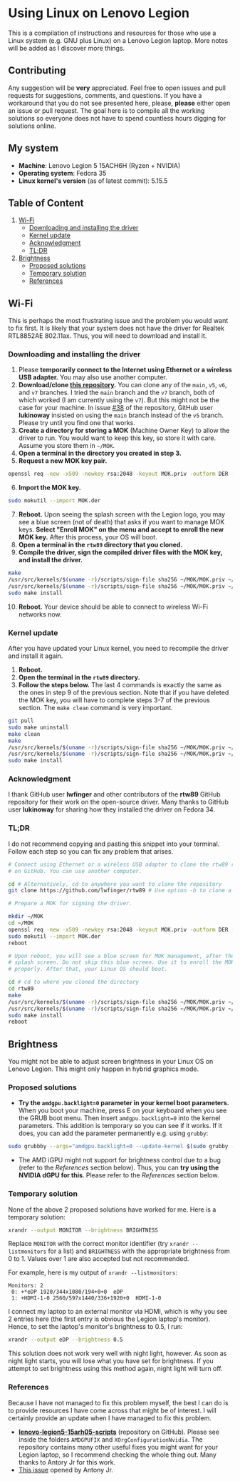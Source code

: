 Using Linux on Lenovo Legion
============================

This is a compilation of instructions and resources for those who use a Linux
system (e.g. GNU plus Linux) on a Lenovo Legion laptop. More notes will be
added as I discover more things.

Contributing
------------

Any suggestion will be **very** appreciated. Feel free to open issues and pull
requests for suggestions, comments, and questions. If you have a workaround that
you do not see presented here, please, **please** either open an issue or pull
request. The goal here is to compile all the working solutions so everyone does
not have to spend countless hours digging for solutions online.

My system
---------

- **Machine**: Lenovo Legion 5 15ACH6H (Ryzen + NVIDIA)
- **Operating system**: Fedora 35
- **Linux kernel's version** (as of latest commit): 5.15.5

Table of Content
----------------

1. [Wi-Fi](#wi-fi)
	- [Downloading and installing the driver](#downloading-and-installing-the-driver)
	- [Kernel update](#kernel-update)
	- [Acknowledgment](#acknowledgment)
	- [TL;DR](#tldr)
2. [Brightness](#brightness)
	- [Proposed solutions](#proposed-solutions)
	- [Temporary solution](#temporary-solution)
	- [References](#references)

Wi-Fi
-----

This is perhaps the most frustrating issue and the problem you would want to fix
first. It is likely that your system does not have the driver for Realtek
RTL8852AE 802.11ax. Thus, you will need to download and install it.

### Downloading and installing the driver

1. Please **temporarily connect to the Internet using Ethernet or a wireless USB
   adapter.** You may also use another computer.
2. **Download/clone [this repository](https://github.com/lwfinger/rtw89).** You
   can clone any of the `main`, `v5`, `v6`, and `v7` branches. I tried the
   `main` branch and the `v7` branch, both of which worked (I am currently using
   the `v7`). But this might not be the case for your machine. In issue
   [#38](https://github.com/lwfinger/rtw89/issues/38) of the repository,
   GitHub user **lukinoway** insisted on using the `main` branch instead of the
   `v5` branch. Please try until you find one that works.
3. **Create a directory for storing a MOK** (Machine Owner Key) to allow the
   driver to run. You would want to keep this key, so store it with care. Assume
   you store them in `~/MOK`.
4. **Open a terminal in the directory you created in step 3.**
5. **Request a new MOK key pair.**

```bash
openssl req -new -x509 -newkey rsa:2048 -keyout MOK.priv -outform DER -out MOK.der -nodes -days 36500 -subj "/CN=Custom MOK/"
```

6. **Import the MOK key.**

```bash
sudo mokutil --import MOK.der
```

7. **Reboot.** Upon seeing the splash screen with the Legion logo, you may see a
   blue screen (not of death) that asks if you want to manage MOK keys. **Select
   "Enroll MOK" on the menu and accept to enroll the new MOK key.** After this
   process, your OS will boot.
8. **Open a terminal in the `rtw89` directory that you cloned.**
9. **Compile the driver, sign the compiled driver files with the MOK key, and
   install the driver.**

```bash
make
/usr/src/kernels/$(uname -r)/scripts/sign-file sha256 ~/MOK/MOK.priv ~/MOK/MOK.der rtw89core.ko
/usr/src/kernels/$(uname -r)/scripts/sign-file sha256 ~/MOK/MOK.priv ~/MOK/MOK.der rtw89pci.ko
sudo make install
```

10. **Reboot.** Your device should be able to connect to wireless Wi-Fi networks
    now.

### Kernel update

After you have updated your Linux kernel, you need to recompile the driver and
install it again.

1. **Reboot.**
2. **Open the terminal in the `rtw89` directory.**
3. **Follow the steps below.** The last 4 commands is exactly the same as the
	 ones in step 9 of the previous section. Note that if you have deleted the MOK
	 key, you will have to complete steps 3-7 of the previous section. The
	 `make clean` command is very important.

```bash
git pull
sudo make uninstall
make clean
make
/usr/src/kernels/$(uname -r)/scripts/sign-file sha256 ~/MOK/MOK.priv ~/MOK/MOK.der rtw89core.ko
/usr/src/kernels/$(uname -r)/scripts/sign-file sha256 ~/MOK/MOK.priv ~/MOK/MOK.der rtw89pci.ko
sudo make install
```

### Acknowledgment

I thank GitHub user **lwfinger** and other contributors of the **rtw89** GitHub
repository for their work on the open-source driver. Many thanks to GitHub user
**lukinoway** for sharing how they installed the driver on Fedora 34.

### TL;DR

I do not recommend copying and pasting this snippet into your terminal. Follow
each step so you can fix any problem that arises.

```bash
# Connect using Ethernet or a wireless USB adapter to clone the rtw89 repository
# on GitHub. You can use another computer.

cd # Alternatively, cd to anywhere you want to clone the repository
git clone https://github.com/lwfinger/rtw89 # Use option -b to clone a specific branch

# Prepare a MOK for signing the driver.

mkdir ~/MOK
cd ~/MOK
openssl req -new -x509 -newkey rsa:2048 -keyout MOK.priv -outform DER -out MOK.der -nodes -days 36500 -subj "/CN=Custom MOK/"
sudo mokutil --import MOK.der
reboot

# Upon reboot, you will see a blue screen for MOK management, after the Lenovo
# splash screen. Do not skip this blue screen. Use it to enroll the MOK key
# properly. After that, your Linux OS should boot.

cd # cd to where you cloned the directory
cd rtw89
make
/usr/src/kernels/$(uname -r)/scripts/sign-file sha256 ~/MOK/MOK.priv ~/MOK/MOK.der rtw89core.ko
/usr/src/kernels/$(uname -r)/scripts/sign-file sha256 ~/MOK/MOK.priv ~/MOK/MOK.der rtw89pci.ko
sudo make install
reboot
```

Brightness
----------

You might not be able to adjust screen brightness in your Linux OS on Lenovo
Legion. This might only happen in hybrid graphics mode.

### Proposed solutions

- **Try the `amdgpu.backlight=0` parameter in your kernel boot parameters.**
  When you boot your machine, press E on your keyboard when you see the GRUB
  boot menu. Then insert `amdgpu.backlight=0` into the kernel parameters. This
  addition is temporary so you can see if it works. If it does, you can add the
  parameter permanently e.g. using `grubby`:

```bash
sudo grubbby --args="amdgpu.backlight=0 --update-kernel $(sudo grubby --default-kernel)"
```

- The AMD iGPU might not support for brightness control due to a bug (refer to
  the _References_ section below). Thus, you can **try using the NVIDIA dGPU for
  this**. Please refer to the _References_ section below.

### Temporary solution

None of the above 2 proposed solutions have worked for me. Here is a temporary
solution:

```bash
xrandr --output MONITOR --brightness BRIGHTNESS
```

Replace `MONITOR` with the correct monitor identifier (try
`xrandr --listmonitors` for a list) and `BRIGHTNESS` with the appropriate
brightness from 0 to 1. Values over 1 are also accepted but not recommended.

For example, here is my output of `xrandr --listmonitors`:

```
Monitors: 2
 0: +*eDP 1920/344x1080/194+0+0  eDP
 1: +HDMI-1-0 2560/597x1440/336+1920+0  HDMI-1-0
```

I connect my laptop to an external monitor via HDMI, which is why you see 2
entries here (the first entry is obvious the Legion laptop's monitor). Hence, to
set the laptop's monitor's brightness to 0.5, I run:

```bash
xrandr --output eDP --brightness 0.5
```

This solution does not work very well with night light, however. As soon as
night light starts, you will lose what you have set for brightness. If you
attempt to set brightness using this method again, night light will turn off.

### References

Because I have not managed to fix this problem myself, the best I can do is to
provide resources I have come across that might be of interest. I will certainly
provide an update when I have managed to fix this problem.

- [**lenovo-legion5-15arh05-scripts**](https://github.com/antony-jr/lenovo-legion5-15arh05-scripts)
  (repository on GitHub). Please see inside the folders `AMDGPUFIX` and
  `XOrgConfigurationNvidia`. The repository contains many other useful fixes you
  might want for your Legion laptop, so I recommend checking the whole thing
  out. Many thanks to Antory Jr for this work.
- [This issue](https://gitlab.freedesktop.org/drm/amd/-/issues/1438) opened by
  Antony Jr.
